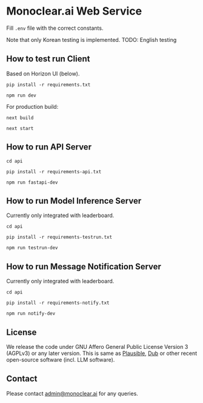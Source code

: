 # Monoclear.ai Web Service

Fill `.env` file with the correct constants.

Note that only Korean testing is implemented.
TODO: English testing

## How to test run Client

Based on Horizon UI (below).

```
pip install -r requirements.txt

npm run dev
```

For production build:

```
next build

next start
```

## How to run API Server

```
cd api

pip install -r requirements-api.txt

npm run fastapi-dev
```

## How to run Model Inference Server

Currently only integrated with leaderboard.

```
cd api

pip install -r requirements-testrun.txt

npm run testrun-dev
```

## How to run Message Notification Server

Currently only integrated with leaderboard.

```
cd api

pip install -r requirements-notify.txt

npm run notify-dev
```

## License

We release the code under GNU Affero General Public License Version 3 (AGPLv3) or any later version.
This is same as [Plausible](https://plausible.io/), [Dub](https://dub.co/) or other recent open-source software (incl. LLM software).

## Contact

Please contact admin@monoclear.ai for any queries.

